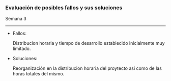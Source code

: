 ### Evaluación de posibles fallos y sus soluciones

Semana 3
___

* Fallos:

  Distribucion horaria y tiempo de desarrollo establecido inicialmente muy limitado.

* Soluciones: 

  Reorganización en la distribucion horaria del proytecto asi como de las horas totales del mismo.

